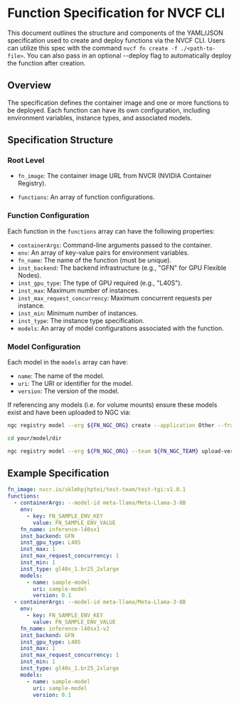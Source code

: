 # Function Specification for NVCF CLI

This document outlines the structure and components of the YAML/JSON specification used to create and deploy functions via the NVCF CLI. Users can utilize this spec with the command `nvcf fn create -f ./<path-to-file>`. You can also pass in an optional --deploy flag to automatically deploy the function after creation.

## Overview

The specification defines the container image and one or more functions to be deployed. Each function can have its own configuration, including environment variables, instance types, and associated models.

## Specification Structure

### Root Level

- `fn_image`: The container image URL from NVCR (NVIDIA Container Registry).

- `functions`: An array of function configurations.

### Function Configuration

Each function in the `functions` array can have the following properties:

- `containerArgs`: Command-line arguments passed to the container.
- `env`: An array of key-value pairs for environment variables.
- `fn_name`: The name of the function (must be unique).
- `inst_backend`: The backend infrastructure (e.g., "GFN" for GPU Flexible Nodes).
- `inst_gpu_type`: The type of GPU required (e.g., "L40S").
- `inst_max`: Maximum number of instances.
- `inst_max_request_concurrency`: Maximum concurrent requests per instance.
- `inst_min`: Minimum number of instances.
- `inst_type`: The instance type specification.
- `models`: An array of model configurations associated with the function.

### Model Configuration

Each model in the `models` array can have:

- `name`: The name of the model.
- `uri`: The URI or identifier for the model.
- `version`: The version of the model.

If referencing any models (i.e. for volume mounts) ensure these models exist and have been uploaded to NGC via:

```bash
ngc registry model --org ${FN_NGC_ORG} create --application Other --framework Other --precision Other --format Other --short-desc ${FN_NGC_MODEL} ${FN_NGC_ORG}/${FN_NGC_TEAM}/${FN_NGC_MODEL}

cd your/model/dir

ngc registry model --org ${FN_NGC_ORG} --team ${FN_NGC_TEAM} upload-version ${FN_NGC_ORG}/${FN_NGC_TEAM}/${FN_NGC_MODEL}:${FN_NGC_MODEL_VERSION}
```

## Example Specification

```yaml
fn_image: nvcr.io/sklmhpjhptei/test-team/test-tgi:v1.0.1
functions:
  - containerArgs: --model-id meta-llama/Meta-Llama-3-8B
    env:
      - key: FN_SAMPLE_ENV_KEY
        value: FN_SAMPLE_ENV_VALUE
    fn_name: inference-l40sx1
    inst_backend: GFN
    inst_gpu_type: L40S
    inst_max: 1
    inst_max_request_concurrency: 1
    inst_min: 1
    inst_type: gl40s_1.br25_2xlarge
    models:
      - name: sample-model
        uri: sample-model
        version: 0.1
  - containerArgs: --model-id meta-llama/Meta-Llama-3-8B
    env:
      - key: FN_SAMPLE_ENV_KEY
        value: FN_SAMPLE_ENV_VALUE
    fn_name: inference-l40sx1-v2
    inst_backend: GFN
    inst_gpu_type: L40S
    inst_max: 1
    inst_max_request_concurrency: 1
    inst_min: 1
    inst_type: gl40s_1.br25_2xlarge
    models:
      - name: sample-model
        uri: sample-model
        version: 0.1
```

